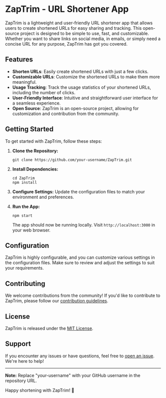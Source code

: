 # ZapTrim - URL Shortener App

ZapTrim is a lightweight and user-friendly URL shortener app that allows users to create shortened URLs for easy sharing and tracking. This open-source project is designed to be simple to use, fast, and customizable. Whether you want to share links on social media, in emails, or simply need a concise URL for any purpose, ZapTrim has got you covered.

## Features

- **Shorten URLs**: Easily create shortened URLs with just a few clicks.
- **Customizable URLs**: Customize the shortened URLs to make them more meaningful.
- **Usage Tracking**: Track the usage statistics of your shortened URLs, including the number of clicks.
- **User-Friendly Interface**: Intuitive and straightforward user interface for a seamless experience.
- **Open Source**: ZapTrim is an open-source project, allowing for customization and contribution from the community.

## Getting Started

To get started with ZapTrim, follow these steps:

1. **Clone the Repository:**
   ```
   git clone https://github.com/your-username/ZapTrim.git
   ```

2. **Install Dependencies:**
   ```
   cd ZapTrim
   npm install
   ```

3. **Configure Settings:**
   Update the configuration files to match your environment and preferences.

4. **Run the App:**
   ```
   npm start
   ```

   The app should now be running locally. Visit `http://localhost:3000` in your web browser.

## Configuration

ZapTrim is highly configurable, and you can customize various settings in the configuration files. Make sure to review and adjust the settings to suit your requirements.

## Contributing

We welcome contributions from the community! If you'd like to contribute to ZapTrim, please follow our [contribution guidelines](CONTRIBUTING.md).

## License

ZapTrim is released under the [MIT License](LICENSE).

## Support

If you encounter any issues or have questions, feel free to [open an issue](https://github.com/your-username/ZapTrim/issues). We're here to help!

---

**Note:** Replace "your-username" with your GitHub username in the repository URL.

Happy shortening with ZapTrim! 🚀
